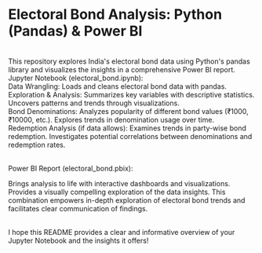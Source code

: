 # Electoral Bond Analysis: Python (Pandas) & Power BI

<br>This repository explores India's electoral bond data using Python's pandas library and visualizes the insights in a comprehensive Power BI report.
<br>
Jupyter Notebook (electoral_bond.ipynb):
<br>
Data Wrangling: Loads and cleans electoral bond data with pandas.
<br>
Exploration & Analysis:
Summarizes key variables with descriptive statistics.
Uncovers patterns and trends through visualizations.
<br>
Bond Denominations:
Analyzes popularity of different bond values (₹1000, ₹10000, etc.).
Explores trends in denomination usage over time.
<br>
Redemption Analysis (if data allows):
Examines trends in party-wise bond redemption.
Investigates potential correlations between denominations and redemption rates.

<br>
Power BI Report (electoral_bond.pbix):

Brings analysis to life with interactive dashboards and visualizations.
Provides a visually compelling exploration of the data insights.
This combination empowers in-depth exploration of electoral bond trends and facilitates clear communication of findings.

<br>
I hope this README provides a clear and informative overview of your Jupyter Notebook and the insights it offers!

